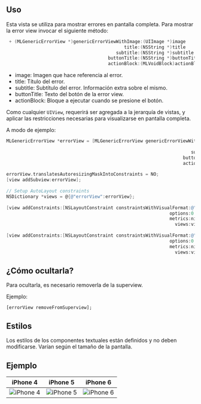 ## Uso

Esta vista se utiliza para mostrar errores en pantalla completa. Para mostrar la error view invocar el siguiente método:
```objective-c
 + (MLGenericErrorView *)genericErrorViewWithImage:(UIImage *)image
                                            title:(NSString *)title
                                         subtitle:(NSString *)subtitle
                                      buttonTitle:(NSString *)buttonTitle
                                      actionBlock:(MLVoidBlock)actionBlock
```


- image: Imagen que hace referencia al error.
- title: Título del error.
- subtitle: Subtítulo del error. Información extra sobre el mismo.
- buttonTitle: Texto del botón de la error view.
- actionBlock: Bloque a ejecutar cuando se presione el botón.

Como cualquier `UIView`, requerirá ser agregada a la jerarquía de vistas, y aplicar las restricciones necesarias para visualizarse en pantalla completa.

A modo de ejemplo:
```objective-c
MLGenericErrorView *errorView = [MLGenericErrorView genericErrorViewWithImage:[UIImage imageNamed:@"MLNetworkError"]
                                                                        title:@"¡Parece que no hay Internet!"
                                                                     subtitle:@"Revisa tu conexión para seguir navegando."
                                                                  buttonTitle:@"Reintentar"
                                                                  actionBlock:^{/*actionBlock*/}];
    
errorView.translatesAutoresizingMaskIntoConstraints = NO;
[view addSubview:errorView];
    
// Setup AutoLayout constraints
NSDictionary *views = @{@"errorView":errorView};
    
[view addConstraints:[NSLayoutConstraint constraintsWithVisualFormat:@"V:|-0-[errorView]-0-|"
                                                             options:0
                                                             metrics:nil
                                                               views:views]];
    
[view addConstraints:[NSLayoutConstraint constraintsWithVisualFormat:@"H:|-0-[errorView]-0-|"
                                                             options:0
                                                             metrics:nil
                                                               views:views]];
```

## ¿Cómo ocultarla?

Para ocultarla, es necesario removerla de la superview.

Ejemplo:
```
[errorView removeFromSuperview];
```

## Estilos

Los estilos de los componentes textuales están definidos y no deben modificarse. Varían según el tamaño de la pantalla.

## Ejemplo

iPhone 4 | iPhone 5 | iPhone 6
---|---|---
![iPhone 4](https://cloud.githubusercontent.com/assets/16885901/23476225/d678eba4-fe98-11e6-9386-f232daf549b1.png) | ![iPhone 5](https://cloud.githubusercontent.com/assets/16885901/23229620/b304bd98-f91f-11e6-9c7e-54e30f3c0220.png) | ![iPhone 6](https://cloud.githubusercontent.com/assets/16885901/23229621/b3050370-f91f-11e6-9b83-3d923b4c6532.png)
